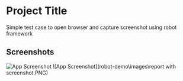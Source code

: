 # Project Title

Simple test case to open browser and capture screenshot using robot framework


## Screenshots

![App Screenshot](robot-demo\images\report.PNG)
![App Screenshot](robot-demo\images\report with screenshot.PNG)

  